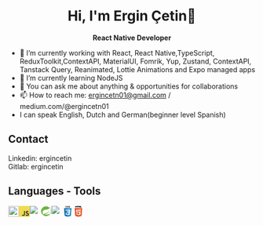 ### <h1 align="center">Hi, I'm Ergin Çetin👋 </h1>

**<p align="center">React Native Developer</p>**

- 🔭 I’m currently working with React, React Native,TypeScript, ReduxToolkit,ContextAPI, MaterialUI, Fomrik, Yup, Zustand, ContextAPI, Tanstack Query, Reanimated, Lottie Animations and Expo managed apps 
- 🌱 I’m currently learning NodeJS
- 💬 You can ask me about anything & opportunities for collaborations
- 📫 How to reach me: ergincetn01@gmail.com / medium.com/@ergincetn01
- I can speak English, Dutch and German(beginner level Spanish)
<h2> Contact </h2>
Linkedin: ergincetin <br/>
Gitlab: ergincetin
<h2>Languages - Tools</h2>
<img height="22" width="22" src="https://raw.githubusercontent.com/ahsanazim/workshop/master/img/logo.png" align="left" />
<img width="22" src="https://raw.githubusercontent.com/github/explore/80688e429a7d4ef2fca1e82350fe8e3517d3494d/topics/javascript/javascript.png" align="left" />
<img width="22" src="https://gw.alipayobjects.com/zos/rmsportal/KDpgvguMpGfqaHPjicRK.svg" align="left" />
<img width="22" src="https://raw.githubusercontent.com/github/explore/80688e429a7d4ef2fca1e82350fe8e3517d3494d/topics/spring-boot/spring-boot.png" align="left" />
<img width="22" src="https://e7.pngegg.com/pngimages/743/345/png-clipart-bash-git-computer-icons-installation-command-line-interface-github-text-logo-thumbnail.png" align="left" />
<img width="22" src="https://raw.githubusercontent.com/github/explore/80688e429a7d4ef2fca1e82350fe8e3517d3494d/topics/css/css.png" align="left" />
<img width="22" src="https://raw.githubusercontent.com/github/explore/80688e429a7d4ef2fca1e82350fe8e3517d3494d/topics/html/html.png" align="left" />

<!--- [<img width="22" src="https://unpkg.com/simple-icons@v4/icons/linkedin.svg" align="left" />][linkedin] 
[<img width="22" src="https://unpkg.com/simple-icons@v4/icons/medium.svg" align="left" />][medium] 

[linkedin]:https://www.linkedin.com/in/ergincetin/
--->
